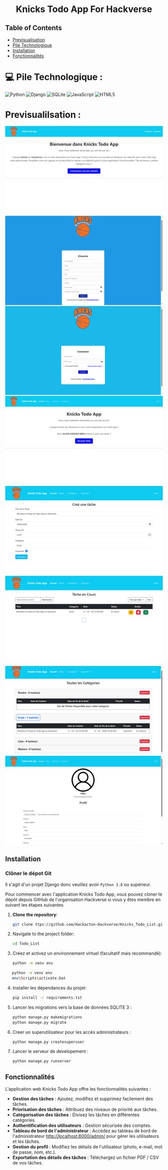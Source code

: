 <h1 align="center">Knicks Todo App For Hackverse </h1>


## Table of Contents
- [Previsualisation](#previsualilsation)
- [Pile Technologique](#tech_stack)
- [Installation](#installation)
- [Fonctionnalités](#features)

# 💻 Pile Technologique :
![Python](https://img.shields.io/badge/python-3670A0?style=for-the-badge&logo=python&logoColor=ffdd54) 
![Django](https://img.shields.io/badge/django-%23092E20.svg?style=for-the-badge&logo=django&logoColor=white)
![SQLite](https://img.shields.io/badge/sqlite-%2307405e.svg?style=for-the-badge&logo=sqlite&logoColor=white)
![JavaScript](https://img.shields.io/badge/javascript-%23323330.svg?style=for-the-badge&logo=javascript&logoColor=%23F7DF1E)
![HTML5](https://img.shields.io/badge/html5-%23E34F26.svg?style=for-the-badge&logo=html5&logoColor=white)

# Previsualilsation : 

![Welcome_first](/tuto/welcome_first.png)
![inscription](/tuto/inscription.png)
![connexion](/tuto/connexion.png)
![Welcome](/tuto/welcome.png)
![Create Task](/tuto/create_task.png)
![Views Task](/tuto/view_task.png)
![Category](/tuto/category.png)
![Profile](/tuto/profile.png)

## Installation

### Clôner le dépot Git

Il s'agit d'un projet Django donc veuillez avoir ```Python 3.8``` ou supérieur. 

Pour commencer avec l'application Knicks Todo App, vous pouvez cloner le dépôt depuis GitHub de l'organisation Hackverse si vous y êtes membre en suivant les étapes suivantes
1. **Clone the repository**:

   ```bash
   git clone ttps://github.com/Hackacton-Hackverse/Knicks_Todo_List.git
   
2. Navigate to the project folder:
   ```bash
   cd Todo_List
   
3. Créez et activez un environnement virtuel (facultatif mais recommandé):
   ```bash
   python -m venv env
```bash
   python -m venv env
   env\Scripts\activate.bat
```
   
4. Installer les dépendances du projet:
   ```bash
   pip install -r requirements.txt
   
5. Lancer les migrations vers la base de données SQLITE 3 :
   ```bash
   python manage.py makemigrations
   python manage.py migrate
   
7. Creer un superutilisateur pour les accès administrateurs : 
   ```bash
   python manage.py createsuperuser
   
8. Lancer le serveur de developement  : 
   ```bash
   python manage.py runserver
   

## Fonctionnalités

L'application web Knicks Todo App offre les fonctionnalités suivantes :

- **Gestion des tâches** : Ajoutez, modifiez et supprimez facilement des tâches.
- **Priorisation des tâches** : Attribuez des niveaux de priorité aux tâches.
- **Catégorisation des tâches** : Divisez les tâches en différentes catégories.
- **Authentification des utilisateurs** : Gestion sécurisée des comptes.
- **Tableau de bord de l'administrateur** : Accédez au tableau de bord de l'administrateur [http://localhost:8000/admin/](http://localhost:8000/admin/) pour gérer les utilisateurs et les tâches.
- **Gestion du profil** : Modifiez les détails de l'utilisateur (photo, e-mail, mot de passe, nom, etc.).
- **Exportation des détails des tâches** : Téléchargez un fichier PDF / CSV de vos tâches.